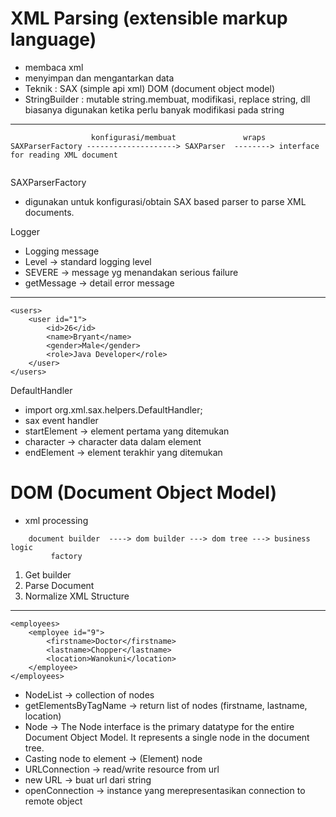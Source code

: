 # XML Parsing (extensible markup language)
- membaca xml
- menyimpan dan mengantarkan data
- Teknik : SAX (simple api xml)
           DOM (document object model)
- StringBuilder : mutable string.membuat, modifikasi, replace string, dll
				  biasanya digunakan ketika perlu banyak modifikasi pada string

------------------------------------------------------------------

```
                  konfigurasi/membuat               wraps
SAXParserFactory --------------------> SAXParser  --------> interface for reading XML document
										   
```

SAXParserFactory
- digunakan untuk konfigurasi/obtain SAX based parser 
  to parse XML documents.
  
Logger
- Logging message
- Level -> standard logging level
- SEVERE -> message yg menandakan serious failure
- getMessage -> detail error message

------------------------------------------------------------------
```
<users>
	<user id="1">
		<id>26</id>
		<name>Bryant</name>
		<gender>Male</gender>
		<role>Java Developer</role>
	</user>
</users>
```
	
DefaultHandler
- import org.xml.sax.helpers.DefaultHandler;
- sax event handler
- startElement -> element pertama yang ditemukan <user>
- character -> character data dalam element <id> <name> <gender> <role>
- endElement -> element terakhir yang ditemukan </user>


# DOM (Document Object Model)
- xml processing
   
```               
	document builder  ----> dom builder ---> dom tree ---> business logic
	     factory         
```     
 
1. Get builder
2. Parse Document
3. Normalize XML Structure

--------------------------------------------------------------

```
<employees>
	<employee id="9">
		<firstname>Doctor</firstname>
		<lastname>Chopper</lastname>
		<location>Wanokuni</location>
	</employee>
</employees>
```

- NodeList -> collection of nodes
- getElementsByTagName -> return list of nodes (firstname, lastname, location)
- Node -> The Node interface is the primary datatype for the entire
        Document Object Model. It represents a single node in the document tree.
- Casting node to element -> (Element) node
- URLConnection -> read/write resource from url
- new URL -> buat url dari string
- openConnection -> instance yang merepresentasikan connection to remote object